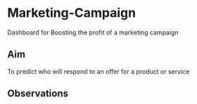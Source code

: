 # Marketing-Campaign
Dashboard for Boosting the profit of a marketing campaign

## Aim
To predict who will respond to an offer for a product or service

## Observations
